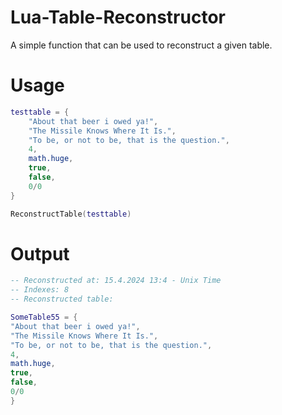 # Lua-Table-Reconstructor
A simple function that can be used to reconstruct a given table.
# Usage
```lua
testtable = {
    "About that beer i owed ya!",
    "The Missile Knows Where It Is.",
    "To be, or not to be, that is the question.",
    4,
    math.huge,
    true,
    false,
    0/0
}

ReconstructTable(testtable)
```

# Output
```lua
-- Reconstructed at: 15.4.2024 13:4 - Unix Time
-- Indexes: 8
-- Reconstructed table:

SomeTable55 = {
"About that beer i owed ya!",
"The Missile Knows Where It Is.",
"To be, or not to be, that is the question.",
4,
math.huge,
true,
false,
0/0
}
```
